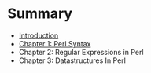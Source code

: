 # Summary

* [Introduction](README.md)
* [Chapter 1: Perl Syntax](chapter1.md)
* Chapter 2: Regular Expressions in Perl
* Chapter 3: Datastructures In Perl

